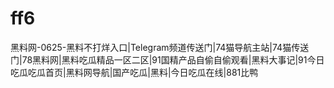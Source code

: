 # ff6
黑料网-0625-黑料不打烊入口|Telegram频道传送门|74猫导航主站|74猫传送门|78黑料网|黑料吃瓜精品一区二区|91国精产品自偷自偷观看|黑料大事记|91今日吃瓜吃瓜首页|黑料网导航|国产吃瓜|黑料|今日吃瓜在线|881比鸭

